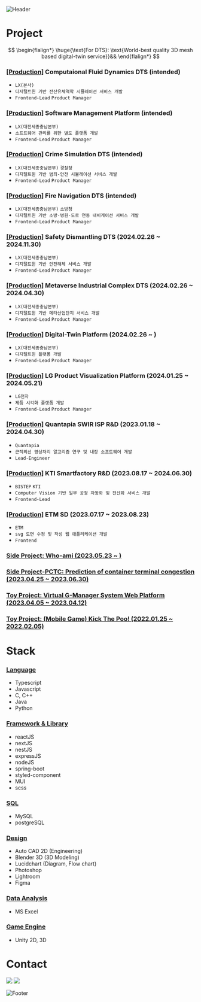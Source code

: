 ![Header](https://capsule-render.vercel.app/api?type=waving&color=276DC3&height=100&section=header)

# Project

$$
\begin{flalign*}
\huge{\text{For DTS}: \text{World-best quality 3D mesh based digital-twin service}}&&
\end{flalign*}
$$

### [[Production]]() Computaional Fluid Dynamics DTS (intended)
- `LX(본사)`
- `디지털트윈 기반 전산유체역학 시뮬레이션 서비스 개발`
- `Frontend-Lead` `Product Manager`

### [[Production]]() Software Management Platform (intended)
- `LX(대전세종충남본부)`
- `소프트웨어 관리를 위한 별도 플랫폼 개발`
- `Frontend-Lead` `Product Manager`

### [[Production]]() Crime Simulation DTS (intended)
- `LX(대전세종충남본부)` `경찰청`
- `디지털트윈 기반 범죄-안전 시뮬레이션 서비스 개발`
- `Frontend-Lead` `Product Manager`

### [[Production]]() Fire Navigation DTS (intended)
- `LX(대전세종충남본부)` `소방청`
- `디지털트윈 기반 소방-병원-도로 연동 내비게이션 서비스 개발`
- `Frontend-Lead` `Product Manager`

### [[Production]]() Safety Dismantling DTS (2024.02.26 ~ 2024.11.30)
- `LX(대전세종충남본부)`
- `디지털트윈 기반 안전해체 서비스 개발`
- `Frontend-Lead` `Product Manager`

### [[Production]]() Metaverse Industrial Complex DTS (2024.02.26 ~ 2024.04.30)
- `LX(대전세종충남본부)`
- `디지털트윈 기반 메타산업단지 서비스 개발`
- `Frontend-Lead` `Product Manager`

### [[Production]]() Digital-Twin Platform (2024.02.26 ~ )
- `LX(대전세종충남본부)`
- `디지털트윈 플랫폼 개발`
- `Frontend-Lead` `Product Manager`

### [[Production]]() LG Product Visualization Platform (2024.01.25 ~ 2024.05.21)
- `LG전자`
- `제품 시각화 플랫폼 개발`
- `Frontend-Lead` `Product Manager`

### [[Production]]() Quantapia SWIR ISP R&D (2023.01.18 ~ 2024.04.30)
- `Quantapia`
- `근적외선 영상처리 알고리즘 연구 및 내장 소프트웨어 개발`
- `Lead-Engineer`

### [[Production]]() KTI Smartfactory R&D (2023.08.17 ~ 2024.06.30)
- `BISTEP` `KTI`
- `Computer Vision 기반 일부 공정 자동화 및 전산화 서비스 개발`
- `Frontend-Lead`

### [[Production]]() ETM SD (2023.07.17 ~ 2023.08.23)
- `ETM`
- `svg 도면 수정 및 작성 웹 애플리케이션 개발`
- `Frontend`

### [Side Project: Who-ami (2023.05.23 ~ )](https://github.com/ChrisEuristic)
### [Side Project-PCTC: Prediction of container terminal congestion (2023.04.25 ~ 2023.06.30)](https://github.com/ChrisEuristic/TeamProject_PCTC/)
### [Toy Project: Virtual G-Manager System Web Platform (2023.04.05 ~ 2023.04.12)](https://github.com/ChrisEuristic/ToyProject_G-Manager/)
### [Toy Project: (Mobile Game) Kick The Poo! (2022.01.25 ~ 2022.02.05)](https://github.com/ChrisEuristic/ToyProject_KickThePoo#readme)

# Stack

### [Language]()
- Typescript
- Javascript
- C, C++
- Java
- Python

### [Framework & Library]()
- reactJS
- nextJS
- nestJS
- expressJS
- nodeJS
- spring-boot
- styled-component
- MUI
- scss

### [SQL]()
- MySQL
- postgreSQL

### [Design]()
- Auto CAD 2D (Engineering)
- Blender 3D (3D Modeling)
- Lucidchart (Diagram, Flow chart)
- Photoshop
- Lightroom
- Figma

### [Data Analysis]()
- MS Excel

### [Game Engine]()
- Unity 2D, 3D

# Contact
<img src="https://img.shields.io/badge/-eanair@kakao.com-3178C6?logo=mail.ru&logoColor=white"> <a href="https://open.kakao.com/o/sO6YhZcf" target="_blank"><img src="https://img.shields.io/badge/-Kakao Talk-FFCD00?logo=kakaotalk&logoColor=white"></a>

![Footer](https://capsule-render.vercel.app/api?type=waving&color=auto&height=100&section=footer)
